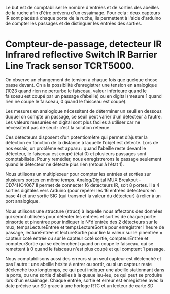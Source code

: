 Le but est de comptabiliser le nombre d'entrées et de sorties des abeilles de la ruche afin d'être prévenu d'un essaimage.
Pour cela : deux capteurs IR sont placés à chaque porte de la ruche, ils permettent à l'aide d'arduino de compter les passages et de distinguer les entrées des sorties. 

# Compteur-de-passage, detecteur IR Infrared reflective Switch IR Barrier Line Track sensor TCRT5000.
On observe un changement de tension à chaque fois que quelque chose passe devant. 
On a la possibilité d’enregistrer une tension en analogique 
(1023 quand rien ne perturbe le faisceau, valeur inférieure quand le faisceau est coupé par un passage d’abeille)
ou en digital (mesure 1 quand rien ne coupe le faisceau, 0 quand le faisceau est coupé). 

Les mesures en analogique nécessitent de déterminer un seuil en dessous duquel on compte un passage, 
ce seuil peut varier d’un détecteur à l’autre. 
Les valeurs mesurées en digital sont plus faciles à utiliser car ne nécessitent pas de seuil : c’est la solution retenue. 

Ces détecteurs disposent d’un potentiomètre qui permet d’ajuster la détection en fonction de la distance à laquelle
l’objet est détecté.
Lors de nos essais, un problème est apparu :
quand l’abeille reste devant le détecteur, le faisceau est coupé (état 0)
et plusieurs passages sont comptabilisés. 
Pour y remédier, nous enregistrerons le passage seulement quand le détecteur ne détecte plus rien 
(retour à l’état 1).

Nous utilisons un multiplexeur pour compter les entrées et sorties sur plusieurs portes en même temps.
Analog/Digital MUX Breakout - CD74HC4067
Il permet de connecter 16 detecteurs IR, soit 8 portes. Il a 4 sorties digitales vers Arduino (pour repérer les 16 entrées detecteurs en base 4) et une sortie SIG (qui transmet la valeur du détecteur) à relier à un port analogique.

Nous utilisons une structure (struct)  à laquelle nous affectons des données qui seront utilisées pour détecter les entrées et sorties de chaque porte:
    pinsortie et pinentree pour indiquer le N°d'entrée des 2 détecteurs sur le mux,
    tempsLectureEntree et tempsLectureSortie pour enregistrer l'heure de passage,
    lectureEntree et lectureSortie pour lire la valeur sur le pinentrée = capteur coté entrée ou sur le capteur coté sortie,
    compteurEntree et compteurSortie qui se déclenchent quand on coupe le faisceau, qui se remettent à 0 quand le faisceau n'est plus coupé et qui comptent 1 passage.

Nous comptabilisons aussi des erreurs si un seul capteur est déclenché et pas l'autre : une abeille hésite à entrer ou sortir, ou si un capteur reste déclenché trop longtemps, ce qui peut indiquer une abeille stationnant dans la porte, ou une sortie d'abeilles à la queue leu-leu, ce qui peut se produire lors d'un essaimage.
Chaque entrée, sortie et erreur est enregistrée avec la date précise sur SD grace à une horloge RTC et un lecteur de carte SD
